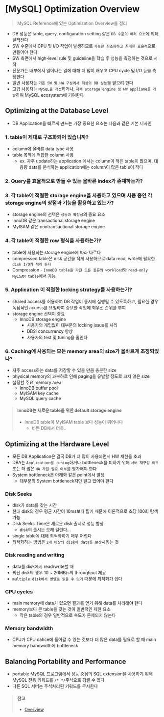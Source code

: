 # [MySQL] Optimization Overview
> MySQL Reference에 있는 Optimization Overview를 정리 


* DB 성능은 table, query, configuration setting 같은 `DB 수준의 여러 요소`에 의해 달라진다
* SW 수준에서 CPU 및 I/O 작업이 발생하므로 `가능한 최소화하고 최대한 효율적`으로 만들어야 한다
* SW 측면에서 high-level rule 및 guideline을 학습 후 성능을 측정하는 것으로 시작
* 전문가는 내부에서 일어나는 일에 대해 더 많이 배우고 CPU cycle 및 I/O 등을 측정한다
* 일반 사용자는 `기존 SW 및 HW 구성에서 최상의 DB 성능`을 얻으려 한다
* 고급 사용자는 `MySQL을 개선`하거나, `자체 storage engine 및 HW appliane를 개발`하여 MySQL ecosystem에 기여한다


## Optimizing at the Database Level
* DB Application을 빠르게 만드는 가장 중요한 요소는 다음과 같은 기본 디자인

### 1. table이 제대로 구조화되어 있습니까?
* column에 올바른 data type 사용
* table 목적에 적합한 column 사용
   * ex. 자주 update하는 application 에서는 column이 적은 table이 많으며, 대용량 data를 분석하는 application에는 column이 많은 table이 적다

### 2. Query를 효율적으로 만들 수 있는 올바른 index가 존재하는가?

### 3. 각 table에 적절한 storage engine을 사용하고 있으며 사용 중인 각 storage engine의 장점과 기능을 활용하고 있는가?
* storage engine의 선택은 `성능과 확장성`의 중요 요소
* InnoDB 같은 transactional storage engine 
* MyISAM 같은 nontransactional storage engine

### 4. 각 table이 적절한 row 형식을 사용하는가?
* table에 사용되는 storage engine에 따라 다르다
* compressed table은 disk 공간을 적게 사용하므로 data read, write에 필요한 `disk I/O가 적게 든다`
* Compression - `InnoDB table을 가진 모든 종류의 workload`와 `read-only MyISAM table`에서 가능

### 5. Application 이 적절한 locking strategy를 사용하는가?
* shared access를 허용하여 DB 작업이 동시에 실행될 수 있도록하고, 필요한 경우 독점적인 access를 요청하여 중요한 작업에 최우선 순위를 부여
* storage engine 선택이 중요
   * InnoDB storage engine
      * 사용자의 개입없이 대부분의 locking issue를 처리
      * DB의 concurrency 향상
      * 사용자의 test 및 tuning을 줄인다

### 6. Caching에 사용되는 모든 memory area의 size가 올바르게 조정되었나?
* 자주 access하는 data를 저장할 수 있을 만큼 충분한 size
* physical memory의 과부하로 인해 paging을 유발할 정도로 크지 않은 size
* 설정할 주요 memory area
   * InnoDB buffer pool
   * MyISAM key cache
   * MySQL query cache

> #### InnoDB는 새로운 table을 위한 default storage engine 
> * InnoDB table이 MyISAM table 보다 성능이 뛰어나다
>    * 바쁜 DB에서 더욱..


## Optimizing at the Hardware Level
* 모든 DB Application은 결국 DB가 더 많이 사용되면서 HW 제한을 초과
* DBA는 `Application을 tuning`하거나 bottleneck을 피하기 위해 `서버 재구성 여부` 또는 더 많은 `HW 자원 필요 여부`를 평가해야 한다
* System bottleneck은 아래와 같은 point에서 발생
   * 대부분의 System bottleneck지만 알고 있어야 한다

### Disk Seeks
* disk가 data를 찾는 시간
* 현대 disk의 경우 평균 시간이 10ms보다 짧기 때문에 이론적으로 초당 100회 탐색 가능
* Disk Seeks Time은 새로운 disk 출시로 성능 향상
   * disk의 출시는 오래 걸린다...
* single table에 대해 최적화하기 매우 어렵다
* 최적화하는 방법은 `2개 이상의 disk에 data를 분산`시키는 것

### Disk reading and writing
* data를 disk에서 read/write할 때
* 최신 disk의 경우 10 ~ 20MB/s의 throughput 제공
* `multiple disk에서 병렬로 읽을 수 있기` 때문에 최적화가 쉽다

### CPU cycles
* main memory에 data가 있으면 결과를 얻기 위해 data를 처리해야 한다
* memory보다 큰 table을 갖는 것이 일반적인 제한 요소
   * 작은 table의 경우 일반적으로 속도가 문제되지 않는다

### Memory bandwidth
* CPU가 CPU cahce에 들어갈 수 있는 것보다 더 많은 data를 필요로 할 때 main memory bandwidth에 bottleneck


## Balancing Portability and Performance
* portable MySQL 프로그램에서 성능 중심의 SQL extension을 사용하기 위해 MySQL 전용 키워드를 `/* */`주석으로 감쌀 수 있다
* 다른 SQL 서버는 주석처리된 키워드를 무시한다


> #### 참고
> * [Overview](https://dev.mysql.com/doc/refman/5.7/en/optimize-overview.html)
